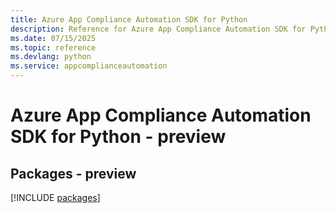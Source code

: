 ```yaml
---
title: Azure App Compliance Automation SDK for Python
description: Reference for Azure App Compliance Automation SDK for Python
ms.date: 07/15/2025
ms.topic: reference
ms.devlang: python
ms.service: appcomplianceautomation
---
```

# Azure App Compliance Automation SDK for Python - preview
## Packages - preview
[!INCLUDE [packages](app-compliance-automation-index.md)]